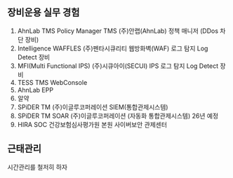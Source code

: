 ## 장비운용 실무 경험
1. AhnLab TMS Policy Manager TMS (주)안랩(AhnLab) 정책 매니저 (DDos 차단 장비)
2. Intelligence WAFFLES (주)펜타시큐리티 웹방화벽(WAF) 로그 탐지 Log Detect 장비
3. MFI(Multi Functional IPS) (주)시큐아이(SECUI) IPS 로그 탐지 Log Detect 장비
4. TESS TMS WebConsole
5. AhnLab EPP
6. 알약
7. SPiDER TM (주)이글루코퍼레이션 SIEM(통합관제시스템)
8. SPiDER TM SOAR (주)이글루코퍼레이션 (자동화 통합관제시스템) 26년 예정
9. HIRA SOC 건강보험심사평가원 본원 사이버보안 관제센터

## 근태관리

시간관리를 철저히 하자
